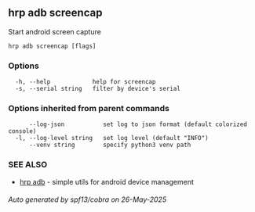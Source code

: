 ## hrp adb screencap

Start android screen capture

```
hrp adb screencap [flags]
```

### Options

```
  -h, --help            help for screencap
  -s, --serial string   filter by device's serial
```

### Options inherited from parent commands

```
      --log-json           set log to json format (default colorized console)
  -l, --log-level string   set log level (default "INFO")
      --venv string        specify python3 venv path
```

### SEE ALSO

* [hrp adb](hrp_adb.md)	 - simple utils for android device management

###### Auto generated by spf13/cobra on 26-May-2025
